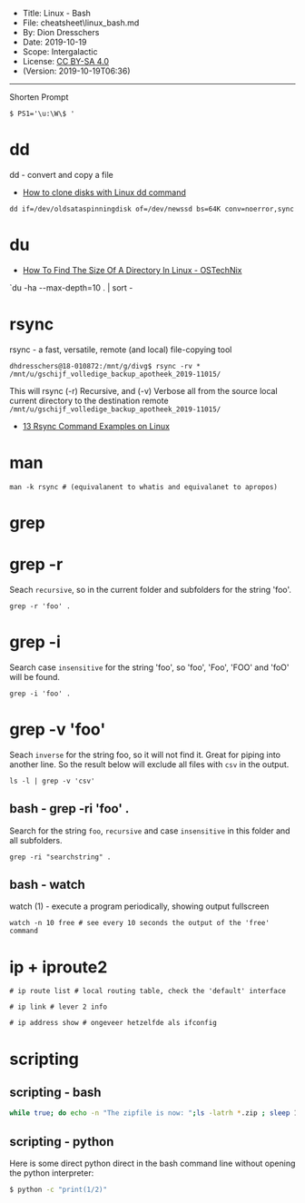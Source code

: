 * Title: Linux - Bash
* File: cheatsheet\linux_bash.md
* By: Dion Dresschers
* Date: 2019-10-19
* Scope: Intergalactic
* License: [CC BY-SA 4.0](https://creativecommons.org/licenses/by-sa/4.0/)
* (Version: 2019-10-19T06:36)

---

Shorten Prompt
```
$ PS1='\u:\W\$ '
```

# dd 

dd - convert and copy a file

* [How to clone disks with Linux dd command](https://www.howtoforge.com/tutorial/linux-dd-command-clone-disk-practical-example/)

```
dd if=/dev/oldsataspinningdisk of=/dev/newssd bs=64K conv=noerror,sync
```

# du

* [How To Find The Size Of A Directory In Linux - OSTechNix](https://www.ostechnix.com/find-size-directory-linux/)

`du -ha --max-depth=10 . | sort -
# rsync

rsync - a fast, versatile, remote (and local) file-copying tool

`dhdresschers@18-010872:/mnt/g/divg$ rsync -rv * /mnt/u/gschijf_volledige_backup_apotheek_2019-11015/`

This will rsync (-r) Recursive, and (-v) Verbose all from the source local current directory to the destination remote `/mnt/u/gschijf_volledige_backup_apotheek_2019-11015/`

* [13 Rsync Command Examples on Linux](https://www.fastwebhost.in/blog/13-rsync-command-examples-on-linux/)

# man

`man -k rsync # (equivalanent to whatis and equivalanet to apropos)`

# grep

# grep -r

Seach `recursive`, so in the current folder and subfolders for the string 'foo'.

`grep -r 'foo' .`

# grep -i

Search case `insensitive` for the string 'foo', so 'foo', 'Foo', 'FOO' and 'foO' will be found.

`grep -i 'foo' .` 

# grep -v 'foo'

Seach `inverse` for the string foo, so it will not find it. Great for piping into another line. So the result below will exclude all files with `csv` in the output.

`ls -l | grep -v 'csv'` 

## bash - grep -ri 'foo' .

Search for the string `foo`, `recursive` and case `insensitive` in this folder and all subfolders.

`grep -ri "searchstring" .` 

## bash - watch

watch (1)            - execute a program periodically, showing output fullscreen

```
watch -n 10 free # see every 10 seconds the output of the 'free' command
```

# ip + iproute2

```
# ip route list # local routing table, check the 'default' interface

# ip link # lever 2 info

# ip address show # ongeveer hetzelfde als ifconfig

```







# scripting

## scripting - bash

```bash
while true; do echo -n "The zipfile is now: ";ls -latrh *.zip ; sleep 1; done
```

## scripting - python

Here is some direct python direct in the bash command line without opening the python interpreter:

```bash
$ python -c "print(1/2)"
```



